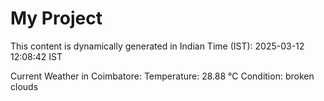 # My Project

This content is dynamically generated in Indian Time (IST): 2025-03-12 12:08:42 IST


Current Weather in Coimbatore:
Temperature: 28.88 °C
Condition: broken clouds
